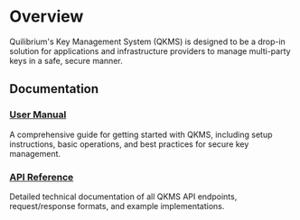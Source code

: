 # Overview

Quilibrium's Key Management System (QKMS) is designed to be a drop-in solution for applications and infrastructure providers to manage multi-party keys in a safe, secure manner.

## Documentation

### [User Manual](/docs/api/q-kms/user-manual/getting-started)
A comprehensive guide for getting started with QKMS, including setup instructions, basic operations, and best practices for secure key management.

### [API Reference](/docs/api/q-kms/api-reference/getting-started)
Detailed technical documentation of all QKMS API endpoints, request/response formats, and example implementations.
